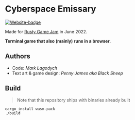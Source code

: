# Cyberspace Emissary

[![Website-badge](https://img.shields.io/badge/Play-online-blue)](https://marklagodych.github.io/CyberspaceEmissary)

Made for [Rusty Game Jam](https://itch.io/jam/rusty-jam-2) in June 2022.

**Terminal game that also (mainly) runs in a browser.**

## Authors

* Code: *Mark Lagodych*
* Text art & game design: *Penny James aka Black Sheep*

## Build

> Note that this repository ships with binaries already built

```sh
cargo install wasm-pack
./build
```
